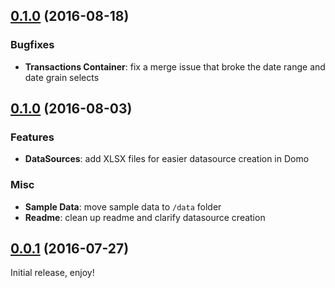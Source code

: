 <a name="0.1.1"></a>
## [0.1.0](https://github.com/DomoApps/sample-app/compare/v0.1.0...v0.1.1) (2016-08-18)

### Bugfixes
* **Transactions Container**: fix a merge issue that broke the date range and date grain selects

<a name="0.1.0"></a>
## [0.1.0](https://github.com/DomoApps/sample-app/compare/v0.0.1...v0.1.0) (2016-08-03)

### Features
* **DataSources**: add XLSX files for easier datasource creation in Domo

### Misc
* **Sample Data**: move sample data to `/data` folder
* **Readme**: clean up readme and clarify datasource creation


<a name="0.0.1"></a>
## [0.0.1](https://github.com/DomoApps/sample-app/compare/v0.0.1...v0.0.1) (2016-07-27)

Initial release, enjoy!
